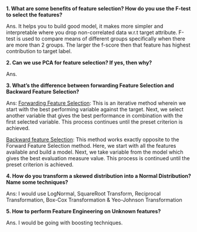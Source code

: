 **1. What are some benefits of feature selection? How do you use the F-test to select
the features?**

Ans. It helps you to build good model, it makes more simpler and interpretable where you drop non-correlated data w.r.t target attribute. F-test is used to compare means of different groups specifically when there are more than 2 groups. The larger the f-score then that feature has highest contribution to target label.

**2. Can we use PCA for feature selection? If yes, then why?**

Ans. 

**3. What’s the difference between forwarding Feature Selection and Backward Feature Selection?**

Ans: <u>Forwarding Feature Selection</u>: This is an iterative method wherein we start with the best performing variable against the target. Next, we select another variable that gives the best performance in combination with the first selected variable. This process continues until the preset criterion is achieved.

<u>Backward feature Selection</u>: This method works exactly opposite to the Forward Feature Selection method. Here, we start with all the features available and build a model. Next, we take variable from the model which gives the best evaluation measure value. This process is continued until the preset criterion is achieved.

**4. How do you transform a skewed distribution into a Normal Distribution? Name some techniques?**

Ans: I would use LogNormal, SquareRoot Transform, Reciprocal Transformation, Box-Cox Transformation & Yeo-Johnson Transformation

**5. How to perform Feature Engineering on Unknown features?**

Ans. I would be going with boosting techniques.

